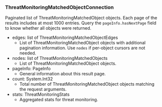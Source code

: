 ### ThreatMonitoringMatchedObjectConnection
Paginated list of ThreatMonitoringMatchedObject objects. Each page of the results includes at most 1000 entries. Query the `pageInfo.hasNextPage` field to know whether all objects were returned.

- edges: list of ThreatMonitoringMatchedObjectEdges
  - List of ThreatMonitoringMatchedObject objects with additional pagination information. Use `nodes` if per-object cursors are not needed.
- nodes: list of ThreatMonitoringMatchedObjects
  - List of ThreatMonitoringMatchedObject objects.
- pageInfo: PageInfo
  - General information about this result page.
- count: System.Int32
  - Total number of ThreatMonitoringMatchedObject objects matching the request arguments.
- stats: ThreatMonitoringStats
  - Aggregated stats for threat monitoring.
